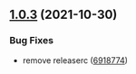 ## [1.0.3](https://github.com/hginsights/semantic-release-config/compare/v1.0.2...v1.0.3) (2021-10-30)


### Bug Fixes

* remove releaserc ([6918774](https://github.com/hginsights/semantic-release-config/commit/69187746afd7d15621ddf3462b702943f80c965d))
